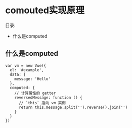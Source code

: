   
  # comouted实现原理
  
  目录:
   - 什么是computed
  
  
  
  
  ## 什么是computed
  
    var vm = new Vue({
      el: '#example',
      data: {
        message: 'Hello'
      },
      computed: {
        // 计算属性的 getter
        reversedMessage: function () {
          // `this` 指向 vm 实例
          return this.message.split('').reverse().join('')
        }
      }
    })
